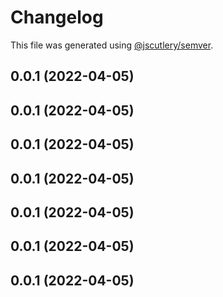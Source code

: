 # Changelog

This file was generated using [@jscutlery/semver](https://github.com/jscutlery/semver).

## 0.0.1 (2022-04-05)

## 0.0.1 (2022-04-05)

## 0.0.1 (2022-04-05)

## 0.0.1 (2022-04-05)

## 0.0.1 (2022-04-05)

## 0.0.1 (2022-04-05)

## 0.0.1 (2022-04-05)
